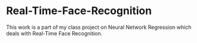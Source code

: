 # Real-Time-Face-Recognition
This work is a part of my class project on Neural Network Regression which deals with Real-Time Face Recognition.
